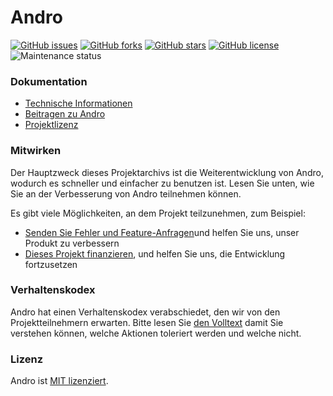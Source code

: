 # Andro

[![GitHub issues](https://img.shields.io/github/issues/CMihai99/andro?style=flat-square)](https://github.com/CMihai99/andro/issues)
[![GitHub forks](https://img.shields.io/github/forks/CMihai99/andro?style=flat-square)](https://github.com/CMihai99/andro/network)
[![GitHub stars](https://img.shields.io/github/stars/CMihai99/andro?style=flat-square)](https://github.com/CMihai99/andro/stargazers)
[![GitHub license](https://img.shields.io/github/license/CMihai99/andro?style=flat-square)](https://github.com/CMihai99/andro/blob/master/LICENSE)
![Maintenance status](https://img.shields.io/maintenance/yes/2021?style=flat-square)

### Dokumentation

- [Technische Informationen](https://github.com/CMihai99/andro/blob/main/README.md)
- [Beitragen zu Andro](https://github.com/CMihai99/andro/blob/main/CONTRIBUTING.md)
- [Projektlizenz](https://github.com/CMihai99/andro/blob/main/LICENSE)

### Mitwirken

Der Hauptzweck dieses Projektarchivs ist die Weiterentwicklung von Andro, wodurch es schneller und einfacher zu benutzen ist. Lesen Sie unten, wie Sie an der Verbesserung von Andro teilnehmen können.

Es gibt viele Möglichkeiten, an dem Projekt teilzunehmen, zum Beispiel:

* [Senden Sie Fehler und Feature-Anfragen](https://github.com/CMihai99/andro/issues)und helfen Sie uns, unser Produkt zu verbessern
* [Dieses Projekt finanzieren](https://www.paypal.com/paypalme/Impulse884?locale.x=en_US), und helfen Sie uns, die Entwicklung fortzusetzen

### Verhaltenskodex

Andro hat einen Verhaltenskodex verabschiedet, den wir von den Projektteilnehmern erwarten. Bitte lesen Sie [den Volltext](https://code.fb.com/codeofconduct) damit Sie verstehen können, welche Aktionen toleriert werden und welche nicht.

### Lizenz

Andro ist [MIT lizenziert](LICENSE).